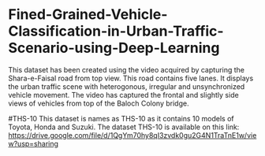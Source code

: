 # Fined-Grained-Vehicle-Classification-in-Urban-Traffic-Scenario-using-Deep-Learning
This dataset has been created using the video acquired by capturing the Shara-e-Faisal road from top view. This road contains five lanes. It displays the urban traffic scene with heterogonous, irregular and unsynchronized vehicle movement. The video has captured the frontal and slightly side views of vehicles from top of the Baloch Colony bridge.

#THS-10
This dataset is names as THS-10 as it contains 10 models of Toyota, Honda and Suzuki. 
The dataset THS-10 is available on this link: https://drive.google.com/file/d/1QgYm70hy8qI3zvdk0gu2G4N1TraTnE1w/view?usp=sharing
